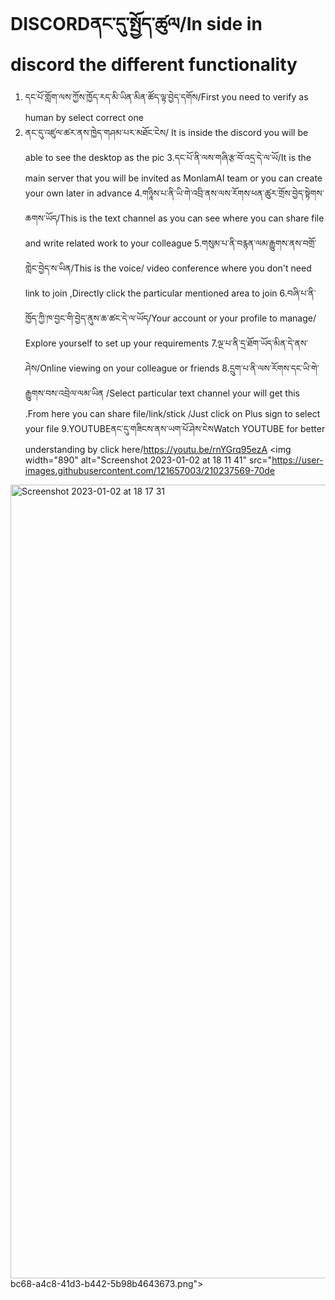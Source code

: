 
# DISCORDནང་དུ་སྤྱོད་ཚུལ/In side in discord the different functionality

1. དང་པོ་གློག་ལས་ཀྱོས་ཁྱོད་རད་མི་ཡིན་མིན་ཚོད་ལྟ་བྱེད་དགོས/First you need to verify as human by select correct one
2. ནང་དུ་འཛུལ་ཚར་ནས་ཁྱེད་གཤམ་པར་མཐོང་ངེས/ It is inside  the discord  you will be able to see the desktop as the pic
3.དང་པོ་ནི་ལས་གཞི་རྩ་བོ་འདྲ་དེ་ལ་ཡོ/It is the main server that you will be invited as MonlamAI team or you can create your own later in advance
4.གཉཱིས་པ་ནི་ཡི་གེ་འབྲི་ནས་ལས་རོགས་ཕན་ཚུར་གྲོས་བྱེད་སྟེགས་ཆགས་ཡོད/This is the text channel as you can see where you can share file and write related work to your colleague
5.གསུམ་པ་ནི་བརྙན་ལམ་རྒྱུགས་ནས་བགྲོ་གླེང་བྱེད་ས་ཡིན/This is the voice/ video conference  where you don't need link to join ,Directly click the particular mentioned area  to join 
6.བཞི་པ་ནི་ཁྱོད་ཀྱི་ཁ་བྱང་གི་བྱེད་ནུས་ཆ་ཚང་དེ་ལ་ཡོད/Your account or your profile to manage/ Explore yourself to set  up your requirements
7.ལྔ་པ་ནི་དྲ་ཐོག་ཡོད་མིན་དེ་ནས་ཤེས/Online viewing  on your colleague or friends
8.དྲུག་པ་ནི་ལས་རོགས་དང་ཡི་གེ་རྒྱུགས་བས་འབྲེལ་ལམ་ཡིན /Select particular text channel your will get this .From here you can share file/link/stick
/Just click on Plus sign to select your file 
9.YOUTUBEནང་དུ་གཟིངས་ནས་ཡག་པོ་ཤེས་ངེསWatch YOUTUBE for better understanding by click here/https://youtu.be/rnYGrq95ezA
<img width="890" alt="Screenshot 2023-01-02 at 18 11 41" src="https://user-images.githubusercontent.com/121657003/210237569-70de
<img width="1270" alt="Screenshot 2023-01-02 at 18 17 31" src="https://user-images.githubusercontent.com/121657003/210237706-7c43e74f-a654-4108-81a4-686f11789c77.png">
bc68-a4c8-41d3-b442-5b98b4643673.png">

